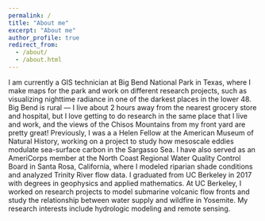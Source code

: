 ```yaml
---
permalink: /
title: "About me"
excerpt: "About me"
author_profile: true
redirect_from: 
  - /about/
  - /about.html
---
```


I am currently a GIS technician at Big Bend National Park in Texas, where I make maps for the park and work on different research projects, such as visualizing nighttime radiance in one of the darkest places in the lower 48. Big Bend is rural — I live about 2 hours away from the nearest grocery store and hospital, but I love getting to do research in the same place that I live and work, and the views of the Chisos Mountains from my front yard are pretty great!
Previously, I was a  a Helen Fellow at the American Museum of Natural History, working on a project to study how mesoscale eddies modulate sea-surface carbon in the Sargasso Sea. I have also served as an AmeriCorps member at the North Coast Regional Water Quality Control Board in Santa Rosa, California, where I modeled riparian shade conditions and analyzed Trinity River flow data. I graduated from UC Berkeley in 2017 with degrees in geophysics and applied mathematics. At UC Berkeley, I worked on research projects to model submarine volcanic flow fronts and study the relationship between water supply and wildfire in Yosemite. My research interests include hydrologic modeling and remote sensing.
